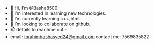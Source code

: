 - 👋 Hi, I’m @Basha8500
- 👀 I’m interested in learning new technologies.
- 🌱 I’m currently learning c++,html.
- 💞️ I’m looking to collaborate on github.
- 📫 details to reachme out:-
- email: ibrahimbashasyed24@gmail.com
contact me: 7569835822
<!---
Basha8500/Basha8500 is a ✨ special ✨ repository because its `README.md` (this file) appears on your GitHub profile.
You can click the Preview link to take a look at your changes.
--->
